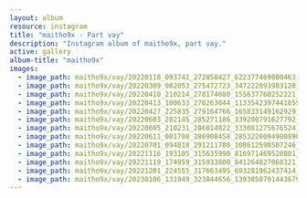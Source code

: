 ```yaml
---
layout: album
resource: instagram
title: "maitho9x - Part vay"
description: "Instagram album of maitho9x, part vay."
active: gallery
album-title: "maitho9x"
images:
  - image_path: maitho9x/vay/20220118_093741_272058427_622377469000463_491538663819127580_n.jpg
  - image_path: maitho9x/vay/20220309_082053_275472723_347222893983120_4935267973482468646_n.jpg
  - image_path: maitho9x/vay/20220410_210214_278174080_155637760252221_6353581730911234948_n.jpg
  - image_path: maitho9x/vay/20220413_100633_278263044_1133542397441855_1677252371534597337_n.jpg
  - image_path: maitho9x/vay/20220427_225835_279164766_165833149162929_8851709506026416682_n.jpg
  - image_path: maitho9x/vay/20220603_202145_285271186_339200791627792_6959041037546072334_n.jpg
  - image_path: maitho9x/vay/20220605_210231_286014822_333081275676524_4286817515757836317_n.jpg
  - image_path: maitho9x/vay/20220611_001708_286900458_2853220094980890_6420946099947264671_n.jpg
  - image_path: maitho9x/vay/20220701_094818_291211780_108612598507246_1782600391457936838_n.jpg
  - image_path: maitho9x/vay/20221116_193105_315635990_816971469520801_3448242128577346128_n.jpg
  - image_path: maitho9x/vay/20221119_174959_315933800_841264827068321_2932611514012080732_n.jpg
  - image_path: maitho9x/vay/20221201_224555_317663495_693281962437414_7827616461137713508_n.jpg
  - image_path: maitho9x/vay/20230106_131949_323844656_1393850791443679_4262624942195510040_n.jpg
---
```

